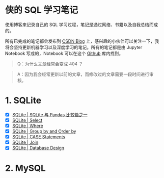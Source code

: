 # 侠的 SQL 学习笔记

使用博客来记录自己的 SQL 学习过程，笔记是通过网络、书籍以及自我总结而成的。

所有已完成的笔记都会发布到 [CSDN Blog](https://blog.csdn.net/weixin_45488228) 上，感兴趣的小伙伴可以关注一下，我将会坚持更新机器学习以及深度学习的笔记。所有的笔记都是由 Jupyter Notebook 写成的，Notebook 可以在这个 [Github](https://github.com/X1AOX1A/SQL_Notes) 库内找到。

>Q：为什么文章经常会变成 404 ？ 

>A：因为我会经常更新以前的文章，而修改过的文章需要一段时间进行审核。

# 1. SQLite

- [x] [SQLite | SQLite 与 Pandas 比较篇之一](https://blog.csdn.net/weixin_45488228/article/details/104450751)
- [x] [SQLite | Select](https://blog.csdn.net/weixin_45488228/article/details/104336824)
- [x] [SQLite | Where](https://blog.csdn.net/weixin_45488228/article/details/104377915)
- [x] [SQLite | Group by and Order by](https://blog.csdn.net/weixin_45488228/article/details/104436653)
- [x] [SQLite | CASE Statements](https://blog.csdn.net/weixin_45488228/article/details/104480537)
- [x] [SQLite | Join](https://blog.csdn.net/weixin_45488228/article/details/104687791)
- [x] [SQLite | Database Design](https://blog.csdn.net/weixin_45488228/article/details/104717903)

# 2. MySQL

